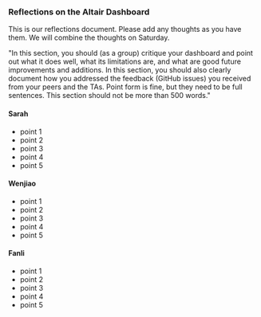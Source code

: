 ### Reflections on the Altair Dashboard
This is our reflections document. Please add any thoughts as you have them. We will combine the thoughts on Saturday. 

"In this section, you should (as a group) critique your dashboard and point out what it does well, what its limitations are, and what are good future improvements and additions. In this section, you should also clearly document how you addressed the feedback (GitHub issues) you received from your peers and the TAs. Point form is fine, but they need to be full sentences. This section should not be more than 500 words."

#### Sarah
- point 1
- point 2
- point 3
- point 4
- point 5

#### Wenjiao
- point 1
- point 2
- point 3
- point 4
- point 5

#### Fanli
- point 1
- point 2
- point 3
- point 4
- point 5